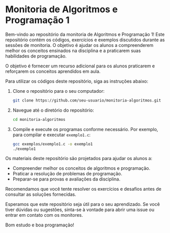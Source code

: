 # Monitoria de Algoritmos e Programação 1

Bem-vindo ao repositório da monitoria de Algoritmos e Programação 1! Este repositório contém os códigos, exercícios e exemplos discutidos durante as sessões de monitoria. O objetivo é ajudar os alunos a compreenderem melhor os conceitos ensinados na disciplina e a praticarem suas habilidades de programação.

O objetivo é fornecer um recurso adicional para os alunos praticarem e reforçarem os conceitos aprendidos em aula.

Para utilizar os códigos deste repositório, siga as instruções abaixo:

1. Clone o repositório para o seu computador:
    ```bash
    git clone https://github.com/seu-usuario/monitoria-algoritmos.git
    ```

2. Navegue até o diretório do repositório:
    ```bash
    cd monitoria-algoritmos
    ```

3. Compile e execute os programas conforme necessário. Por exemplo, para compilar e executar `exemplo1.c`:
    ```bash
    gcc exemplos/exemplo1.c -o exemplo1
    ./exemplo1
    ```
Os materiais deste repositório são projetados para ajudar os alunos a:

- Compreender melhor os conceitos de algoritmos e programação.
- Praticar a resolução de problemas de programação.
- Preparar-se para provas e avaliações da disciplina.

Recomendamos que você tente resolver os exercícios e desafios antes de consultar as soluções fornecidas.


Esperamos que este repositório seja útil para o seu aprendizado. Se você tiver dúvidas ou sugestões, sinta-se à vontade para abrir uma issue ou entrar em contato com os monitores.

Bom estudo e boa programação!
